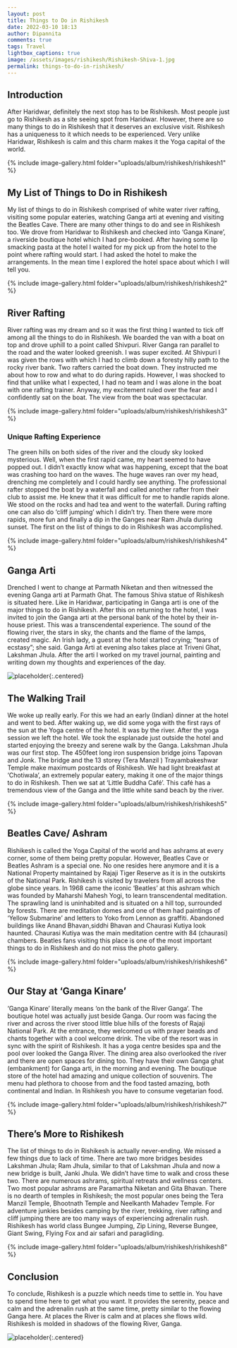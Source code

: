 ```yaml
---
layout: post
title: Things to Do in Rishikesh
date: 2022-03-10 18:13
author: Dipannita
comments: true
tags: Travel
lightbox_captions: true
image: /assets/images/rishikesh/Rishikesh-Shiva-1.jpg  
permalink: things-to-do-in-rishikesh/
---
```


## Introduction

After Haridwar, definitely the next stop has to be Rishikesh. Most people just go to Rishikesh as a site seeing spot from Haridwar. However, there are so many things to do in Rishikesh that it deserves an exclusive visit. Rishikesh has a uniqueness to it which needs to be experienced. Very unlike Haridwar, Rishikesh is calm and this charm makes it the Yoga capital of the world.

{% include image-gallery.html folder="uploads/album/rishikesh/rishikesh1" %}
															
																														
## My List of Things to Do in Rishikesh 		
		
My list of things to do in Rishikesh comprised of white water river rafting, visiting some popular eateries, watching Ganga arti at evening and visiting the Beatles Cave. There are many other things to do and see in Rishikesh too. We drove from Haridwar to Rishikesh and checked into ‘Ganga Kinare’, a riverside boutique hotel which I had pre-booked. After having some lip smacking pasta at the hotel I waited for my pick up from the hotel to the point where rafting would start. I had asked the hotel to make the arrangements. In the mean time I explored the hotel space about which I will tell you.		
			
{% include image-gallery.html folder="uploads/album/rishikesh/rishikesh2" %}			



## River Rafting

River rafting was my dream and so it was the first thing I wanted to tick off among all the things to do in Rishikesh. We boarded the van with a boat on top and drove uphill to a point called Shivpuri. River Ganga ran parallel to the road and the water looked greenish. I was super excited. At Shivpuri I was given the rows with which I had to climb down a foresty hilly path to the rocky river bank. Two rafters carried the boat down. They instructed me about how to row and what to do during rapids. However, I was shocked to find that unlike what I expected, I had no team and I was alone in the boat with one rafting trainer. Anyway, my excitement ruled over the fear and I confidently sat on the boat. The view from the boat was spectacular.		
			
{% include image-gallery.html folder="uploads/album/rishikesh/rishikesh3" %}

### Unique Rafting Experience

The green hills on both sides of the river and the cloudy sky looked mysterious. Well, when the first rapid came, my heart seemed to have popped out. I didn’t exactly know what was happening, except that the boat was crashing too hard on the waves. The huge waves ran over my head, drenching me completely and I could hardly see anything. The professional rafter stopped the boat by a waterfall and called another rafter from their club to assist me. He knew that it was difficult for me to handle rapids alone. We stood on the rocks and had tea and went to the waterfall. During rafting one can also do ‘cliff jumping’ which I didn’t try. Then there were more rapids, more fun and finally a dip in the Ganges near Ram Jhula during sunset. The first on the list of things to do in Rishikesh was accomplished.		
	
{% include image-gallery.html folder="uploads/album/rishikesh/rishikesh4" %}

			
## Ganga Arti 


Drenched I went to change at Parmath Niketan and then witnessed the evening Ganga arti at Parmath Ghat. The famous Shiva statue of Rishikesh is situated here. Like in Haridwar, participating in Ganga arti is one of the major things to do in Rishikesh. After this on returning to the hotel, I was invited to join the Ganga arti at the personal bank of the hotel by their in-house priest. This was a transcendental experience. The sound of the flowing river, the stars in sky, the chants and the flame of the lamps, created magic. An Irish lady, a guest at the hotel started crying; “tears of ecstasy”; she said. Ganga Arti at evening also takes place at Triveni Ghat, Lakshman Jhula. After the arti I worked on my travel journal, painting and writing down my thoughts and experiences of the day. 		

![placeholder](/assets/images/Evening-Ganga-arti.jpg){:.centered}
																											
## The Walking Trail

We woke up really early. For this we had an early (Indian) dinner at the hotel and went to bed. After waking up, we did some yoga with the first rays of the sun at the Yoga centre of the hotel. It was by the river. After the yoga session we left the hotel. We took the esplanade just outside the hotel and started enjoying the breezy and serene walk by the Ganga. Lakshman Jhula was our first stop. The 450feet long iron suspension bridge joins Tapovan and Jonk. The bridge and the 13 storey (Tera Manzil ) Trayambakeshwar Temple make maximum postcards of Rishikesh.  We had light breakfast at ‘Chotiwala’, an extremely popular eatery, making it one of the major things to do in Rishikesh. Then we sat at ‘Little Buddha Café’. This café has a tremendous view of the Ganga and the little white sand beach by the river. 		
			
{% include image-gallery.html folder="uploads/album/rishikesh/rishikesh5" %}


## Beatles Cave/ Ashram

Rishikesh is called the Yoga Capital of the world and has ashrams at every corner, some of them being pretty popular. However, Beatles Cave or Beatles Ashram is a special one. No one resides here anymore and it is a National Property maintained by Rajaji Tiger Reserve as it is in the outskirts of the National Park. Rishikesh is visited by travelers from all across the globe since years. In 1968 came the iconic ‘Beatles’ at this ashram which was founded by Maharshi Mahesh Yogi, to learn transcendental meditation. The sprawling land is uninhabited and is situated on a hill top, surrounded by forests. There are meditation domes and one of them had paintings of ‘Yellow Submarine’ and letters to Yoko from Lennon as graffiti. Abandoned buildings like Anand Bhavan,siddhi Bhavan and Chaurasi Kutiya look haunted. Chaurasi Kutiya was the main meditation centre with 84 (chaurasi) chambers. Beatles fans visiting this place is one of the most important things to do in Rishikesh and do not miss the photo gallery.		
			
{% include image-gallery.html folder="uploads/album/rishikesh/rishikesh6" %}

## Our Stay at ‘Ganga Kinare’

‘Ganga Kinare’ literally means ‘on the bank of the River Ganga’. The boutique hotel was actually just beside Ganga. Our room was facing the river and across the river stood little blue hills of the forests of Rajaji National Park. At the entrance, they welcomed us with prayer beads and chants together with a cool welcome drink. The vibe of the resort was in sync with the spirit of Rishikesh. It has a yoga centre besides spa and the pool over looked the Ganga River. The dining area also overlooked the river and there are open spaces for dining too. They have their own Ganga ghat (embankment) for Ganga arti, in the morning and evening. The boutique store of the hotel had amazing and unique collection of souvenirs. The menu had plethora to choose from and the food tasted amazing, both continental and Indian. In Rishikesh you have to consume vegetarian food.		
			
{% include image-gallery.html folder="uploads/album/rishikesh/rishikesh7" %}

## There’s More to Rishikesh	
		
The list of things to do in Rishikesh is actually never-ending. We missed a few things due to lack of time. There are two more bridges besides Lakshman Jhula; Ram Jhula, similar to that of Lakshman Jhula and now a new bridge is built, Janki Jhula. We didn’t have time to walk and cross these two. There are numerous ashrams, spiritual retreats and wellness centers. Two most popular ashrams are Paramartha Niketan and Gita Bhavan. There is no dearth of temples in Rishikesh; the most popular ones being the Tera Manzil Temple, Bhootnath Temple and Neelkanth Mahadev Temple. For adventure junkies besides camping by the river, trekking, river rafting and cliff jumping there are too many ways of experiencing adrenalin rush. Rishikesh has world class Bungee Jumping, Zip Lining, Reverse Bungee, Giant Swing, Flying Fox and air safari and paragliding.		
			
{% include image-gallery.html folder="uploads/album/rishikesh/rishikesh8" %}

## Conclusion

To conclude, Rishikesh is a puzzle which needs time to settle in. You have to spend time here to get what you want. It provides the serenity, peace and calm and the adrenalin rush at the same time, pretty similar to the flowing Ganga here. At places the River is calm and at places she flows wild. Rishikesh is molded in shadows of the flowing River, Ganga. 		
															
															
![placeholder](/assets/images/ganga-art.jpg){:.centered}

